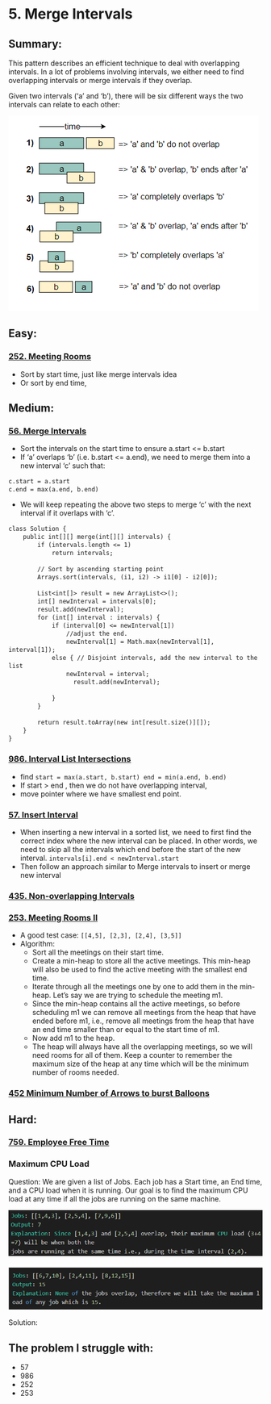# 5. Merge Intervals

## Summary:

This pattern describes an efficient technique to deal with overlapping intervals. In a lot of problems involving intervals, we either need to find overlapping intervals or merge intervals if they overlap.

Given two intervals \(‘a’ and ‘b’\), there will be six different ways the two intervals can relate to each other:

![](../.gitbook/assets/image%20%2810%29.png)







## Easy:

### [252. Meeting Rooms](https://leetcode.com/problems/meeting-rooms/)

* Sort by start time, just like merge intervals idea
* Or sort by end time, 



## Medium:

### [56. Merge Intervals](https://leetcode.com/problems/merge-intervals/)

* Sort the intervals on the start time to ensure a.start &lt;= b.start
* If ‘a’ overlaps ‘b’ \(i.e. b.start &lt;= a.end\), we need to merge them into a new interval ‘c’ such that:

```text
c.start = a.start
c.end = max(a.end, b.end)
```

* We will keep repeating the above two steps to merge ‘c’ with the next interval if it overlaps with ‘c’.

```text
class Solution {
	public int[][] merge(int[][] intervals) {
		if (intervals.length <= 1)
			return intervals;

		// Sort by ascending starting point
		Arrays.sort(intervals, (i1, i2) -> i1[0] - i2[0]);

		List<int[]> result = new ArrayList<>();
		int[] newInterval = intervals[0];
		result.add(newInterval);
		for (int[] interval : intervals) {
			if (interval[0] <= newInterval[1])
                //adjust the end.
				newInterval[1] = Math.max(newInterval[1], interval[1]);
			else { // Disjoint intervals, add the new interval to the list      
				newInterval = interval;
                  result.add(newInterval);
	
			}
		}

		return result.toArray(new int[result.size()][]);
	}
}
```

### [986. Interval List Intersections](https://leetcode.com/problems/interval-list-intersections/)

* find   `start = max(a.start, b.start)
    end = min(a.end, b.end)` 
* If start &gt; end , then we do not have overlapping interval, 
* move pointer where we have smallest end point.

### [57. Insert Interval](https://leetcode.com/problems/insert-interval/)

* When inserting a new interval in a sorted list, we need to first find the correct index where the new interval can be placed. In other words, we need to skip all the intervals which end before the start of the new interval.   `intervals[i].end < newInterval.start`
* Then follow an approach similar to Merge intervals to insert or merge new interval

### [435. Non-overlapping Intervals](https://leetcode.com/problems/non-overlapping-intervals/)

### [253. Meeting Rooms II](https://leetcode.com/problems/meeting-rooms-ii/)

* A good test case: `[[4,5], [2,3], [2,4], [3,5]]`
* Algorithm:
  * Sort all the meetings on their start time.
  * Create a min-heap to store all the active meetings. This min-heap will also be used to find the active meeting with the smallest end time.
  * Iterate through all the meetings one by one to add them in the min-heap. Let’s say we are trying to schedule the meeting m1.
  * Since the min-heap contains all the active meetings, so before scheduling m1 we can remove all meetings from the heap that have ended before m1, i.e., remove all meetings from the heap that have an end time smaller than or equal to the start time of m1.
  * Now add m1 to the heap.
  * The heap will always have all the overlapping meetings, so we will need rooms for all of them. Keep a counter to remember the maximum size of the heap at any time which will be the minimum number of rooms needed.

### [452 Minimum Number of Arrows to burst Balloons](https://leetcode.com/problems/minimum-number-of-arrows-to-burst-balloons/)

### 

### 

### 

### 



## Hard:

### [759. Employee Free Time](https://leetcode.com/problems/employee-free-time/)

### Maximum CPU Load

Question: We are given a list of Jobs. Each job has a Start time, an End time, and a CPU load when it is running. Our goal is to find the maximum CPU load at any time if all the jobs are running on the same machine.

![](../.gitbook/assets/image%20%287%29.png)

![](../.gitbook/assets/image%20%289%29.png)

Solution:



## The problem I  struggle with:

* 57
* 986
* 252
* 253





